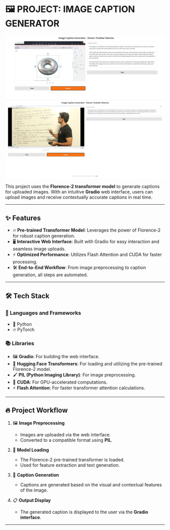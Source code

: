 # 🖼️ PROJECT: IMAGE CAPTION GENERATOR
![screenshot1](https://github.com/Pu5hk4r/PROJECT-IMAGE-CAPTION-GENERATION/blob/main/imageCaption.png)
![screenshot2](https://github.com/Pu5hk4r/PROJECT-IMAGE-CAPTION-GENERATION/blob/main/hjhpng.png)

This project uses the **Florence-2 transformer model** to generate captions for uploaded images. With an intuitive **Gradio** web interface, users can upload images and receive contextually accurate captions in real time.

---

## ✨ Features

- 🔥 **Pre-trained Transformer Model**: Leverages the power of Florence-2 for robust caption generation.
- 🖥️ **Interactive Web Interface**: Built with Gradio for easy interaction and seamless image uploads.
- ⚡ **Optimized Performance**: Utilizes Flash Attention and CUDA for faster processing.
- 🛠️ **End-to-End Workflow**: From image preprocessing to caption generation, all steps are automated.

---

## 🛠️ Tech Stack

### 🧩 Languages and Frameworks
- 🐍 Python
- 🔥 PyTorch

### 📚 Libraries
- 🖼️ **Gradio**: For building the web interface.
- 🤗 **Hugging Face Transformers**: For loading and utilizing the pre-trained Florence-2 model.
- 🖌️ **PIL (Python Imaging Library)**: For image preprocessing.
- 🚀 **CUDA**: For GPU-accelerated computations.
- ⚡ **Flash Attention**: For faster transformer attention calculations.

---

## 🔥 Project Workflow

1. 🖼️ **Image Preprocessing**  
   - Images are uploaded via the web interface.  
   - Converted to a compatible format using **PIL**.

2. 🧠 **Model Loading**  
   - The Florence-2 pre-trained transformer is loaded.  
   - Used for feature extraction and text generation.

3. 📝 **Caption Generation**  
   - Captions are generated based on the visual and contextual features of the image.

4. 📋 **Output Display**  
   - The generated caption is displayed to the user via the **Gradio interface**.

---

